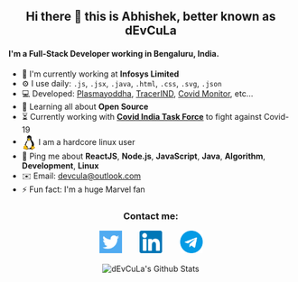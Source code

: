 <div align="center">
  <p>
    
   ## Hi there 👋 this is Abhishek, better known as dEvCuLa
   
  </p>
</div>

#### I'm a Full-Stack Developer working in Bengaluru, India.

- 🏢 I'm currently working at **Infosys Limited**
- ⚙️ I use daily: `.js`, `.jsx`, `.java`, `.html`, `.css`, `.svg`, `.json`
- 💻 Developed: [Plasmayoddha](https://www.plasmayoddha.in), [TracerIND](https://tracerind.covidindiataskforce.org), [Covid Monitor](https://devcula.github.io/corona-monitor), etc…
- 🌱 Learning all about **Open Source**
- ⏳ Currently working with **[Covid India Task Force](https://www.covidindiataskforce.org)** to fight against Covid-19
- [<img src="https://raw.githubusercontent.com/devcula/devcula/master/socials/linux.svg" height="30em" align="center" alt="Linux Logo" title="Linux Logo"/>](https://www.linux.org/) I am a hardcore linux user
- 💬 Ping me about **ReactJS**, **Node.js**, **JavaScript**, **Java**, **Algorithm**, **Development**, **Linux**
- ✉️ Email: [devcula@outlook.com](mailto:devcula@outlook.com)
- ⚡️ Fun fact: I'm a huge Marvel fan

<div align="center">
  <p>
    
   ### Contact me:
    
  </p>
  <a href="https://twitter.com/dEvCuLa" target="blank"><img align="center" src="https://raw.githubusercontent.com/devcula/devcula/master/socials/twitter.svg" alt="My Twitter profile" height="40" width="40" /></a>&nbsp; &nbsp; &nbsp; &nbsp;
  <a href="https://www.linkedin.com/in/devcula/" target="blank"><img align="center" src="https://raw.githubusercontent.com/devcula/devcula/master/socials/linkedin.svg" alt="My Linkedin profile" height="40" width="40" /></a>&nbsp; &nbsp; &nbsp; &nbsp;
  <a href="https://t.me/dEvCuLa" target="blank"><img align="center" src="https://raw.githubusercontent.com/devcula/devcula/master/socials/telegram.svg" alt="Telegram link" height="40" width="40" /></a>
  <br/><br/>
  <img align="center" alt="dEvCuLa's Github Stats" src="https://github-readme-stats.vercel.app/api?username=devcula&show_icons=true&hide_border=true&theme=chartreuse-dark&count_private=true" />
</div>
